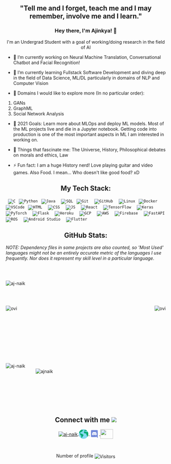 <h2 align="center">"Tell me and I forget, teach me and I may remember, involve me and I learn."</h2>
<h3 align="center" style="border-bottom : none">Hey there, I'm Ajinkya! 👋</h3>
<p align="center">I'm an Undergrad Student with a goal of working/doing research in the field of AI</p>
<!--
**aj-naik/aj-naik** is a ✨ _special_ ✨ repository because its `README.md` (this file) appears on your GitHub profile.-->

- 🔭 I’m currently working on Neural Machine Translation, Conversational Chatbot and Facial Recognition!

- 🌱 I’m currently learning Fullstack Software Development and diving deep in the field of Data Science, ML/DL particularly in domains of NLP and Computer Vision

- 👯 Domains I would like to explore more (In no particular order): 
1. GANs
2. GraphML
3. Social Network Analysis

- 🥅 2021 Goals: Learn more about MLOps and deploy ML models. Most of the ML projects live and die in a Jupyter notebook. Getting code into production is one of the most important aspects in ML I am interested in working on.
- 💬 Things that fascinate me: The Universe, History, Philosophical debates on morals and ethics, Law

- ⚡ Fun fact: I am a huge History nerd! Love playing guitar and video games. Also Food. I mean... Who doesn't like good food? xD 

<h2 align="center">My Tech Stack:</h2>

<code> ![C](https://img.shields.io/badge/-C-000000?style=flat&logo=C)</code>
<code> ![Python](https://img.shields.io/badge/-Python-000000?style=flat&logo=python)</code>
<code> ![Java](https://img.shields.io/badge/Java-000000?style=flat&logo=java) </code>
<code> ![SQL](https://img.shields.io/badge/-SQL-000000?style=flat&logo=MySQL)</code>
<code> ![Git](https://img.shields.io/badge/-Git-000000?style=flat&logo=git&logoColor=F05032) </code>
<code> ![GitHub](https://img.shields.io/badge/-GitHub-000000?style=flat&logo=github&logoColor=FFFFFF) </code>
<code> ![Linux](https://img.shields.io/badge/-Linux-000000?style=flat&logo=linux&logoColor=FCC624)</code>
<code> ![Docker](https://img.shields.io/badge/-Docker-000000?style=flat&logo=docker) </code>
<code> ![VSCode](https://img.shields.io/badge/-VSCode-000000?style=flat&logo=visual-studio-code&logoColor=007ACC)</code>
<code> ![HTML](https://img.shields.io/badge/HTML5-E34F26?style=flat&logo=html5&logoColor=white) </code>
<code> ![CSS](https://img.shields.io/badge/CSS3-1572B6?style=flat&logo=css3&logoColor=white) </code>
<code> ![JS](https://img.shields.io/badge/Javascript-323330?style=flat&logo=javascript) </code>
<code> ![React](https://img.shields.io/badge/React-000000?style=flat&logo=react) </code>
<code> ![TensorFlow](https://img.shields.io/badge/TensorFlow-%23FF6F00.svg?style=flat&logo=TensorFlow&logoColor=white) </code>
<code> ![Keras](https://img.shields.io/badge/Keras-%23D00000.svg?style=flat&logo=Keras&logoColor=white) </code>
<code> ![PyTorch](https://img.shields.io/badge/PyTorch-%23EE4C2C.svg?style=flat&logo=PyTorch&logoColor=white) </code>
<code> ![Flask](https://img.shields.io/badge/Flask-000000?style=flat&logo=flask&logoColor=white) </code>
<code> ![Heroku](https://img.shields.io/badge/Heroku-430098?style=flat&logo=heroku&logoColor=white) </code>
<code> ![GCP](https://img.shields.io/badge/Google_Cloud-4285F4?style=flat&logo=google-cloud&logoColor=white) </code>
<code> ![AWS](https://img.shields.io/badge/AWS-%23FF9900.svg?style=flat&logo=amazon-aws&logoColor=white) </code>
<code> ![Firebase](https://img.shields.io/badge/firebase-%23039BE5.svg?style=flat&logo=firebase) </code>
<code> ![FastAPI](https://img.shields.io/badge/FastAPI-005571?style=flat&logo=fastapi) </code>
<code> ![ROS](https://img.shields.io/badge/ros-%230A0FF9.svg?style=flat&logo=ros&logoColor=white) </code>
<code> ![Android Studio](https://img.shields.io/badge/Android%20Studio-3DDC84.svg?style=flat&logo=android-studio&logoColor=white) </code> 
<code> ![Flutter](https://img.shields.io/badge/Flutter-02569B?style=flat&logo=flutter&logoColor=white)</code>

<h2 align="center">GitHub Stats:</h2>

_NOTE: Dependency files in some projects are also counted, so 'Most Used' languages might not be an entirely accurate metric of the languages I use frequently. Nor does it represent my skill level in a particular language._

<br><br>
<p align="left"><img src="https://github-profile-trophy.vercel.app/?username=aj-naik&theme=darkhub&column=7&margin-w=50&margin-h=50" alt="aj-naik"/></p>

<br><br>
<p><img align="right" src="https://github-readme-stats.vercel.app/api/top-langs?username=aj-naik&show_icons=true&locale=en&layout=compact&theme=chartreuse-dark&langs_count=6" alt="ovi" /></p>
<p>&nbsp;<img align="left" src="https://github-readme-stats.vercel.app/api?username=aj-naik&show_icons=true&count_private=true&include_all_commits=true&locale=en&theme=chartreuse-dark" alt="ovi" width="410" /></p>
<br><br><br><br><br><br><br><br>

<p><img align = "left" src="https://github-readme-streak-stats.herokuapp.com/?user=aj-naik&theme=chartreuse-dark" alt="aj-naik" width="410" /></p>
<p><img align = "right" src="https://github-readme-stats.vercel.app/api/wakatime?username=ajnaik&layout=compact&theme=chartreuse-dark" alt="ajnaik" width="410" /></p>


<br><br><br><br><br><br><br><br>


<h2 align="center">Connect with me <img src="https://media.giphy.com/media/LnQjpWaON8nhr21vNW/giphy.gif" height="32"></h2>

<p align = "center">
<a href="https://www.linkedin.com/in/ajinkya-naik-797144173/" target="blank"><img align="center" src="https://image.flaticon.com/icons/png/128/174/174857.png" alt="aj-naik" height="30" width="40"/> </a>  
<a href="https://github.com" target="blank"><img align="center" src="./SocialLogo/Web.png" alt="aj-naik" height="30" width="30"/> </a>  
<a href="https://discord.com/users/a2j0#9852" target="blank"><img align="center" src="./SocialLogo/Discord-Logo-Color.png" alt="aj-naik" height="30" width="30"/> </a> 
<a href = "mailto: ajinkyanaik13@gmail.com"><img align="center" src="https://seeklogo.com/images/G/gmail-new-2020-logo-32DBE11BB4-seeklogo.com.png" height="30" width="40" /> </a>
</p>

<br>                       
<p align=center>Number of profile <img align=center  src="https://visitor-badge.laobi.icu/badge?page_id=aj-naik.aj-naik" alt="Visitors"> </p> 

